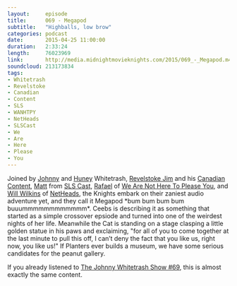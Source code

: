 ```yaml
---
layout:     episode
title:      069 - Megapod
subtitle:   "Highballs, low brow"
categories: podcast
date:       2015-04-25 11:00:00
duration:   2:33:24
length:     76023969
link:       http://media.midnightmovieknights.com/2015/069_-_Megapod.m4a
soundcloud: 213173834
tags:
- Whitetrash
- Revelstoke
- Canadian
- Content
- SLS
- WANHTPY
- NetHeads
- SLSCast
- We
- Are
- Here
- Please
- You
---
```

Joined by [Johnny](https://twitter.com/TeamWhiteTrash) and [Huney](https://twitter.com/OMGWTFHuney) Whitetrash, [Revelstoke Jim](https://twitter.com/RevelstokeJim) and his [Canadian Content](http://gabnet.net), [Matt](https://twitter.com/nittwit12345) from [SLS Cast](http://slscast.podbean.com), [Rafael](https://twitter.com/WANHTPY) of [We Are Not Here To Please You](http://wearenotheretopleaseyou.blogspot.fi), and [Will Wilkins](https://twitter.com/netheadww) of [NetHeads](http://smodcast.com/channels/netheads/), the Knights embark on their zaniest audio adventure yet, and they call it Megapod \*bum bum bum bum buuummmmmmmmmmmm\*. Ceebs is describing it as something that started as a simple crossover epsiode and turned into one of the weirdest nights of her life. Meanwhile the Cat is standing on a stage clasping a little golden statue in his paws and exclaiming, "for all of you to come together at the last minute to pull this off, I can’t deny the fact that you like us, right now, you like us!" If Planters ever builds a museum, we have some serious candidates for the peanut gallery.

If you already listened to [The Johnny Whitetrash Show #69](http://johnnywhitetrash.com/the-johnny-whitetrash-show-no-69-the-kris-krossed-with-a-k-megapod/), this is almost exactly the same content.